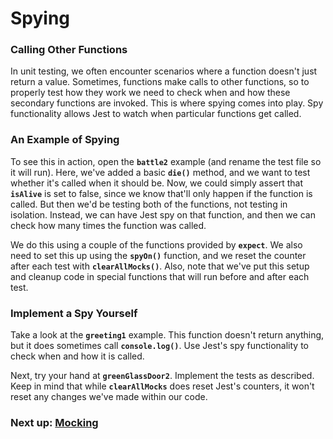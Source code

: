 # Spying 

### Calling Other Functions

In unit testing, we often encounter scenarios where a function doesn't just return a value. Sometimes, functions make calls to other functions, so to properly test how they work we need to check when and how these secondary functions are invoked. This is where spying comes into play. Spy functionality allows Jest to watch when particular functions get called.

### An Example of Spying
To see this in action, open the **<code>battle2</code>** example (and rename the test file so it will run). Here, we've added a basic **<code>die()</code>** method, and we want to test whether it's called when it should be. Now, we could simply assert that **<code>isAlive</code>** is set to false, since we know that'll only happen if the function is called. But then we'd be testing both of the functions, not testing in isolation. Instead, we can have Jest spy on that function, and then we can check how many times the function was called.

We do this using a couple of the functions provided by **<code>expect</code>**. We also need to set this up using the **<code>spyOn()</code>** function, and we reset the counter after each test with **<code>clearAllMocks()</code>**. Also, note that we've put this setup and cleanup code in special functions that will run before and after each test. 



### Implement a Spy Yourself
Take a look at the **<code>greeting1</code>** example. This function doesn't return anything, but it does sometimes call **<code>console.log()</code>**. Use Jest's spy functionality to check when and how it is called.

Next, try your hand at **<code>greenGlassDoor2</code>**. Implement the tests as described. Keep in mind that while **<code>clearAllMocks</code>** does reset Jest's counters, it won't reset any changes we've made within our code.


### Next up: [Mocking](MOCK.md)
